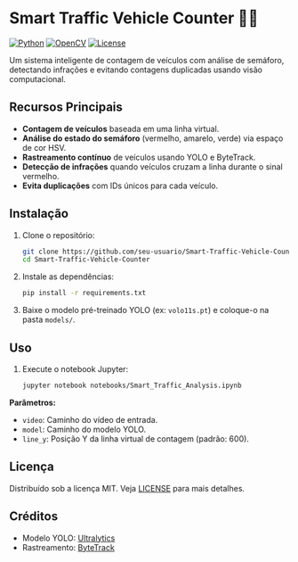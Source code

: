 # Smart Traffic Vehicle Counter 🚦🚗

[![Python](https://img.shields.io/badge/Python-3.8%2B-blue)](https://www.python.org/)
[![OpenCV](https://img.shields.io/badge/OpenCV-4.5%2B-orange)](https://opencv.org/)
[![License](https://img.shields.io/badge/License-MIT-green)](LICENSE)

Um sistema inteligente de contagem de veículos com análise de semáforo, detectando infrações e evitando contagens duplicadas usando visão computacional.

## Recursos Principais
- **Contagem de veículos** baseada em uma linha virtual.
- **Análise do estado do semáforo** (vermelho, amarelo, verde) via espaço de cor HSV.
- **Rastreamento contínuo** de veículos usando YOLO e ByteTrack.
- **Detecção de infrações** quando veículos cruzam a linha durante o sinal vermelho.
- **Evita duplicações** com IDs únicos para cada veículo.

## Instalação
1. Clone o repositório:
   ```bash
   git clone https://github.com/seu-usuario/Smart-Traffic-Vehicle-Counter.git
   cd Smart-Traffic-Vehicle-Counter
   ```
2. Instale as dependências:
   ```bash
   pip install -r requirements.txt
   ```

3. Baixe o modelo pré-treinado YOLO (ex: `volo11s.pt`) e coloque-o na pasta `models/`.

## Uso
1. Execute o notebook Jupyter:
   ```bash
   jupyter notebook notebooks/Smart_Traffic_Analysis.ipynb
   ```

**Parâmetros:**
- `video`: Caminho do vídeo de entrada.
- `model`: Caminho do modelo YOLO.
- `line_y`: Posição Y da linha virtual de contagem (padrão: 600).



## Licença
Distribuído sob a licença MIT. Veja [LICENSE](LICENSE) para mais detalhes.

## Créditos
- Modelo YOLO: [Ultralytics](https://github.com/ultralytics/yolov5)
- Rastreamento: [ByteTrack](https://github.com/ifzhang/ByteTrack)
